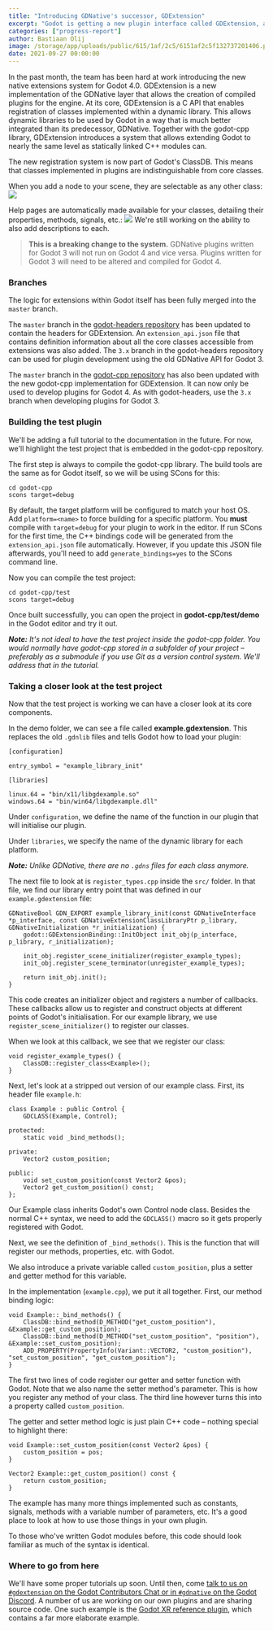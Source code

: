 ```yaml
---
title: "Introducing GDNative's successor, GDExtension"
excerpt: "Godot is getting a new plugin interface called GDExtension, an evolution of GDNative."
categories: ["progress-report"]
author: Bastiaan Olij
image: /storage/app/uploads/public/615/1af/2c5/6151af2c5f132737201406.png
date: 2021-09-27 00:00:00
---
```


In the past month, the team has been hard at work introducing the new native extensions system for Godot 4.0. GDExtension is a new implementation of the GDNative layer that allows the creation of compiled plugins for the engine. At its core, GDExtension is a C API that enables registration of classes implemented within a dynamic library. This allows dynamic libraries to be used by Godot in a way that is much better integrated than its predecessor, GDNative. Together with the godot-cpp library, GDExtension introduces a system that allows extending Godot to nearly the same level as statically linked C++ modules can.

The new registration system is now part of Godot's ClassDB. This means that classes implemented in plugins are indistinguishable from core classes.

When you add a node to your scene, they are selectable as any other class:
![](/storage/app/media/devlog/extensions/Select%20Example.png)

Help pages are automatically made available for your classes, detailing their properties, methods, signals, etc.:
![](/storage/app/media/devlog/extensions/Help%20example.png)
We're still working on the ability to also add descriptions to each.

> **This is a breaking change to the system.** GDNative plugins written for Godot 3 will not run on Godot 4 and vice versa. Plugins written for Godot 3 will need to be altered and compiled for Godot 4.

### Branches

The logic for extensions within Godot itself has been fully merged into the `master` branch.

The `master` branch in the [godot-headers repository](https://github.com/godotengine/godot-headers) has been updated to contain the headers for GDExtension. An `extension_api.json` file that contains definition information about all the core classes accessible from extensions was also added.
The `3.x` branch in the godot-headers repository can be used for plugin development using the old GDNative API for Godot 3.

The `master` branch in the [godot-cpp repository](https://github.com/godotengine/godot-cpp) has also been updated with the new godot-cpp implementation for GDExtension. It can now only be used to develop plugins for Godot 4. As with godot-headers, use the `3.x` branch when developing plugins for Godot 3.

### Building the test plugin

We'll be adding a full tutorial to the documentation in the future. For now, we'll highlight the test project that is embedded in the godot-cpp repository.

The first step is always to compile the godot-cpp library. The build tools are the same as for Godot itself, so we will be using SCons for this:

```
cd godot-cpp
scons target=debug
```

By default, the target platform will be configured to match your host OS. Add `platform=<name>` to force building for a specific platform. You **must** compile with `target=debug` for your plugin to work in the editor. If run SCons for the first time, the C++ bindings code will be generated from the `extension_api.json` file automatically. However, if you update this JSON file afterwards, you'll need to add `generate_bindings=yes` to the SCons command line.

Now you can compile the test project:

```
cd godot-cpp/test
scons target=debug
```

Once built successfully, you can open the project in **godot-cpp/test/demo** in the Godot editor and try it out.

***Note:** It's not ideal to have the test project inside the godot-cpp folder. You would normally have godot-cpp stored in a subfolder of your project – preferably as a submodule if you use Git as a version control system. We'll address that in the tutorial.*

### Taking a closer look at the test project

Now that the test project is working we can have a closer look at its core components.

In the demo folder, we can see a file called **example.gdextension**. This replaces the old `.gdnlib` files and tells Godot how to load your plugin:

```
[configuration]

entry_symbol = "example_library_init"

[libraries]

linux.64 = "bin/x11/libgdexample.so"
windows.64 = "bin/win64/libgdexample.dll"
```

Under `configuration`, we define the name of the function in our plugin that will initialise our plugin.

Under `libraries`, we specify the name of the dynamic library for each platform.

***Note:** Unlike GDNative, there are no `.gdns` files for each class anymore.*

The next file to look at is `register_types.cpp` inside the `src/` folder. In that file, we find our library entry point that was defined in our `example.gdextension` file:

```
GDNativeBool GDN_EXPORT example_library_init(const GDNativeInterface *p_interface, const GDNativeExtensionClassLibraryPtr p_library, GDNativeInitialization *r_initialization) {
	godot::GDExtensionBinding::InitObject init_obj(p_interface, p_library, r_initialization);

	init_obj.register_scene_initializer(register_example_types);
	init_obj.register_scene_terminator(unregister_example_types);

	return init_obj.init();
}
```

This code creates an initializer object and registers a number of callbacks. These callbacks allow us to register and construct objects at different points of Godot's initialisation. For our example library, we use `register_scene_initializer()` to register our classes.

When we look at this callback, we see that we register our class:

```
void register_example_types() {
	ClassDB::register_class<Example>();
}
```

Next, let's look at a stripped out version of our example class. First, its header file `example.h`:

```
class Example : public Control {
	GDCLASS(Example, Control);

protected:
	static void _bind_methods();

private:
	Vector2 custom_position;

public:
	void set_custom_position(const Vector2 &pos);
	Vector2 get_custom_position() const;
};
```

Our Example class inherits Godot's own Control node class. Besides the normal C++ syntax, we need to add the `GDCLASS()` macro so it gets properly registered with Godot.

Next, we see the definition of `_bind_methods()`. This is the function that will register our methods, properties, etc. with Godot.

We also introduce a private variable called `custom_position`, plus a setter and getter method for this variable.

In the implementation (`example.cpp`), we put it all together. First, our method binding logic:

```
void Example::_bind_methods() {
	ClassDB::bind_method(D_METHOD("get_custom_position"), &Example::get_custom_position);
	ClassDB::bind_method(D_METHOD("set_custom_position", "position"), &Example::set_custom_position);
	ADD_PROPERTY(PropertyInfo(Variant::VECTOR2, "custom_position"), "set_custom_position", "get_custom_position");
}

```
The first two lines of code register our getter and setter function with Godot. Note that we also name the setter method's parameter.
This is how you register any method of your class.
The third line however turns this into a property called `custom_position`.

The getter and setter method logic is just plain C++ code – nothing special to highlight there:

```
void Example::set_custom_position(const Vector2 &pos) {
	custom_position = pos;
}

Vector2 Example::get_custom_position() const {
	return custom_position;
}

```

The example has many more things implemented such as constants, signals, methods with a variable number of parameters, etc. It's a good place to look at how to use those things in your own plugin.

To those who've written Godot modules before, this code should look familiar as much of the syntax is identical.

### Where to go from here

We'll have some proper tutorials up soon. Until then, come [talk to us on `#gdextension` on the Godot Contributors Chat or in `#gdnative` on the Godot Discord](https://godotengine.org/community). A number of us are working on our own plugins and are sharing source code. One such example is the [Godot XR reference plugin](https://github.com/GodotVR/godot_xr_reference), which contains a far more elaborate example.
